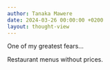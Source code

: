 ```yaml
---
author: Tanaka Mawere
date: 2024-03-26 00:00:00 +0200
layout: thought-view
---
```


One of my greatest fears...



Restaurant menus without prices.
